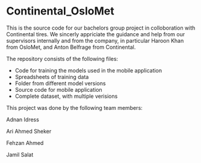 # Continental_OsloMet

This is the source code for our bachelors group project in colloboration with Continental tires. We sincerly appriciate the guidance and help from our supervisors internally and from the company, in particular Haroon Khan from OsloMet, and Anton Belfrage from Continental.

The repository consists of the following files:
- Code for training the models used in the mobile application
- Spreadsheets of training data
- Folder from different model versions
- Source code for mobile application
- Complete dataset, with multiple verisions



This project was done by the following team members:

Adnan Idress

Ari Ahmed Sheker

Fehzan Ahmed

Jamil Salat

